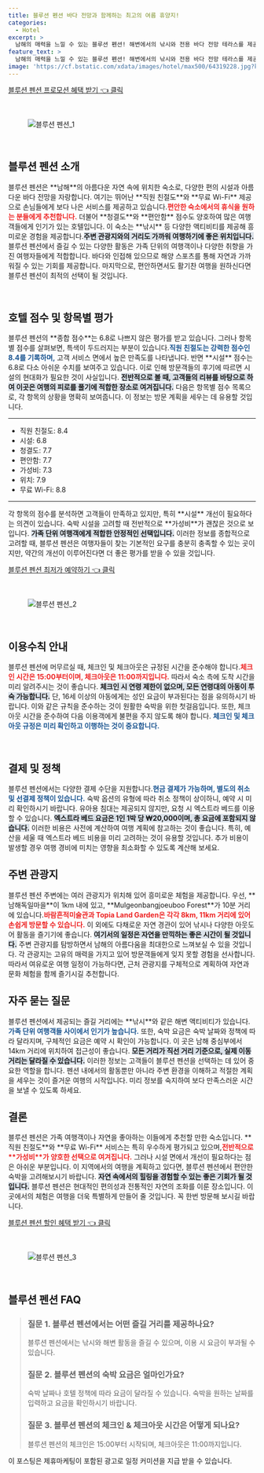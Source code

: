 ```yaml
---
title: 블루션 펜션 바다 전망과 함께하는 최고의 여름 휴양지!
categories:
  - Hotel
excerpt: >
  남해의 매력을 느낄 수 있는 블루션 펜션! 해변에서의 낚시와 전용 바다 전망 테라스를 제공합니다. 친절한 직원과 만족스러운 WiFi로 편리함을 더하고 가족 단위 여행객에게 안성맞춤인 공간! 잊지 못할 여정을 계획해보세요!
feature_text: >
  남해의 매력을 느낄 수 있는 블루션 펜션! 해변에서의 낚시와 전용 바다 전망 테라스를 제공합니다. 친절한 직원과 만족스러운 WiFi로 편리함을 더하고 가족 단위 여행객에게 안성맞춤인 공간! 잊지 못할 여정을 계획해보세요!
image: 'https://cf.bstatic.com/xdata/images/hotel/max500/64319228.jpg?k=631a19b6cbb43ea0cab5df7618bdc8646bca7cb18c91ddfc466059c07b1ec649&o=&hp=1'
---
```


<p><a class="modoo-button" href="https://tinyurl.com/26kvq4ve" rel="nofollow noopener">블루션 펜션 프로모션 혜택 받기 👈 클릭</a></p><br/>
<figure class="image"><img alt="블루션 펜션_1" src="https://cf.bstatic.com/xdata/images/hotel/max1024x768/64318243.jpg?k=a49327f659a45d7f11d5f50261c65f3ec6f0e36b55048042aa0f90fbd41d5480&amp;o=&amp;hp=1"/></figure><br/>

<h2 data-ke-size="size26" id="블루션_펜션_소개">블루션 펜션 소개</h2>
<p data-ke-size="size16">블루션 펜션은 **남해**의 아름다운 자연 속에 위치한 숙소로, 다양한 편의 시설과 아름다운 바다 전망을 자랑합니다. 여기는 뛰어난 **직원 친절도**와 **무료 Wi-Fi** 제공으로 손님들에게 보다 나은 서비스를 제공하고 있습니다.<b><span style="color: #ee2323;">편안한 숙소에서의 휴식을 원하는 분들에게 추천합니다.</span></b> 더불어 **청결도**와 **편안함** 점수도 양호하여 많은 여행객들에게 인기가 있는 호텔입니다. 이 숙소는 **낚시** 등 다양한 액티비티를 제공해 흥미로운 경험을 제공합니다.<b><span style="background-color: #21538527;">주변 관광지와의 거리도 가까워 여행하기에 좋은 위치입니다.</span></b> 블루션 펜션에서 즐길 수 있는 다양한 활동은 가족 단위의 여행객이나 다양한 취향을 가진 여행자들에게 적합합니다. 바다와 인접해 있으므로 해양 스포츠를 통해 자연과 가까워질 수 있는 기회를 제공합니다. 마지막으로, 편안하면서도 활기찬 여행을 원하신다면 블루션 펜션이 최적의 선택이 될 것입니다.</p>
<p data-ke-size="size16"> </p>
<h2 data-ke-size="size23" id="호텔_점수">호텔 점수 및 항목별 평가</h2>
<p data-ke-size="size16">블루션 펜션의 **종합 점수**는 6.8로 나쁘지 않은 평가를 받고 있습니다. 그러나 항목별 점수를 살펴보면, 특색이 두드러지는 부분이 있습니다.<b><span style="color: #1a5490;">직원 친절도는 강력한 점수인 8.4를 기록하며,</span></b> 고객 서비스 면에서 높은 만족도를 나타냅니다. 반면 **시설** 점수는 6.8로 다소 아쉬운 수치를 보여주고 있습니다. 이로 인해 방문객들의 후기에 따르면 시설의 현대화가 필요한 것이 사실입니다. <b><span style="background-color: #21538527;">전반적으로 볼 때, 고객들의 리뷰를 바탕으로 하여 이곳은 여행의 피로를 풀기에 적합한 장소로 여겨집니다.</span></b> 다음은 항목별 점수 목록으로, 각 항목의 상황을 명확히 보여줍니다. 이 정보는 방문 계획을 세우는 데 유용할 것입니다.</p>
<hr contenteditable="false" data-ke-style="style5" data-ke-type="horizontalRule"/>
<ul data-ke-list-type="disc" style="list-style-type: disc;">
<li>직원 친절도: 8.4</li>
<li>시설: 6.8</li>
<li>청결도: 7.7</li>
<li>편안함: 7.7</li>
<li>가성비: 7.3</li>
<li>위치: 7.9</li>
<li>무료 Wi-Fi: 8.8</li>
</ul>
<hr contenteditable="false" data-ke-style="style5" data-ke-type="horizontalRule"/>
<p data-ke-size="size16">각 항목의 점수를 분석하면 고객들이 만족하고 있지만, 특히 **시설** 개선이 필요하다는 의견이 있습니다. 숙박 시설을 고려할 때 전반적으로 **가성비**가 괜찮은 것으로 보입니다. <b><span style="background-color: #21538527;">가족 단위 여행객에게 적합한 안정적인 선택입니다.</span></b> 이러한 정보를 종합적으로 고려할 때, 블루션 펜션은 여행자들이 찾는 기본적인 요구를 충분히 충족할 수 있는 곳이지만, 약간의 개선이 이루어진다면 더 좋은 평가를 받을 수 있을 것입니다.</p>
<p><a class="modoo-button" href="https://tinyurl.com/26kvq4ve" rel="nofollow noopener">블루션 펜션 최저가 예약하기 👈 클릭</a></p><br/>
<figure class="image"><img alt="블루션 펜션_2" src="https://cf.bstatic.com/xdata/images/hotel/max500/64319228.jpg?k=631a19b6cbb43ea0cab5df7618bdc8646bca7cb18c91ddfc466059c07b1ec649&amp;o=&amp;hp=1"/></figure><br/>
<h2 data-ke-size="size23" id="이용수칙_안내">이용수칙 안내</h2>
<p data-ke-size="size16">블루션 펜션에 머무르실 때, 체크인 및 체크아웃은 규정된 시간을 준수해야 합니다.<b><span style="color: #ee2323;">체크인 시간은 15:00부터이며, 체크아웃은 11:00까지입니다.</span></b> 따라서 숙소 측에 도착 시간을 미리 알려주시는 것이 좋습니다. <b><span style="background-color: #21538527;">체크인 시 연령 제한이 없으며, 모든 연령대의 아동이 투숙 가능합니다.</span></b> 단, 16세 이상의 아동에게는 성인 요금이 부과된다는 점을 유의하시기 바랍니다. 이와 같은 규칙을 준수하는 것이 원활한 숙박을 위한 첫걸음입니다. 또한, 체크아웃 시간을 준수하여 다음 이용객에게 불편을 주지 않도록 해야 합니다. <b><span style="color: #1a5490;">체크인 및 체크아웃 규정은 미리 확인하고 이행하는 것이 중요합니다.</span></b></p>
<p data-ke-size="size16"> </p>
<h2 data-ke-size="size23" id="결제_및_정책">결제 및 정책</h2>
<p data-ke-size="size16">블루션 펜션에서는 다양한 결제 수단을 지원합니다.<b><span style="color: #1a5490;">현금 결제가 가능하며, 별도의 취소 및 선결제 정책이 있습니다.</span></b> 숙박 옵션의 유형에 따라 취소 정책이 상이하니, 예약 시 미리 확인하시기 바랍니다. 유아용 침대는 제공되지 않지만, 요청 시 엑스트라 베드를 이용할 수 있습니다. <b><span style="background-color: #21538527;">엑스트라 베드 요금은 1인 1박 당 ₩20,000이며, 총 요금에 포함되지 않습니다.</span></b> 이러한 비용은 사전에 계산하여 여행 계획에 참고하는 것이 좋습니다. 특히, 예산을 세울 때 엑스트라 베드 비용을 미리 고려하는 것이 유용할 것입니다. 추가 비용이 발생할 경우 여행 경비에 미치는 영향을 최소화할 수 있도록 계산해 보세요.</p>
<h2 data-ke-size="size26" id="주변_관광지">주변 관광지</h2>
<p data-ke-size="size16">블루션 펜션 주변에는 여러 관광지가 위치해 있어 흥미로운 체험을 제공합니다. 우선, **남해독일마을**이 1km 내에 있고, **Mulgeonbangjoeuboo Forest**가 10분 거리에 있습니다.<b><span style="color: #ee2323;">바람흔적미술관과 Topia Land Garden은 각각 8km, 11km 거리에 있어 손쉽게 방문할 수 있습니다.</span></b> 이 외에도 다채로운 자연 경관이 있어 낚시나 다양한 아웃도어 활동을 즐기기에 좋습니다. <b><span style="background-color: #21538527;">여기서의 일정은 자연을 만끽하는 좋은 시간이 될 것입니다.</span></b> 주변 관광지를 탐방하면서 남해의 아름다움을 최대한으로 느껴보실 수 있을 것입니다. 각 관광지는 고유의 매력을 가지고 있어 방문객들에게 잊지 못할 경험을 선사합니다. 따라서 여유로운 여행 일정이 가능하다면, 근처 관광지를 구체적으로 계획하여 자연과 문화 체험을 함께 즐기시길 추천합니다.</p>
<h2 data-ke-size="size23" id="자주_묻는_질문">자주 묻는 질문</h2>
<p data-ke-size="size16">블루션 펜션에서 제공되는 즐길 거리에는 **낚시**와 같은 해변 액티비티가 있습니다. <b><span style="color: #1a5490;">가족 단위 여행객들 사이에서 인기가 높습니다.</span></b> 또한, 숙박 요금은 숙박 날짜와 정책에 따라 달라지며, 구체적인 요금은 예약 시 확인이 가능합니다. 이 곳은 남해 중심부에서 14km 거리에 위치하여 접근성이 좋습니다. <b><span style="background-color: #21538527;">모든 거리가 직선 거리 기준으로, 실제 이동 거리는 달라질 수 있습니다.</span></b> 이러한 정보는 고객들이 블루션 펜션을 선택하는 데 있어 중요한 역할을 합니다. 펜션 내에서의 활동뿐만 아니라 주변 환경을 이해하고 적절한 계획을 세우는 것이 즐거운 여행의 시작입니다. 미리 정보를 숙지하여 보다 만족스러운 시간을 보낼 수 있도록 하세요.</p>
<h2 data-ke-size="size26" id="결론">결론</h2>
<p data-ke-size="size16">블루션 펜션은 가족 여행객이나 자연을 좋아하는 이들에게 추천할 만한 숙소입니다. **직원 친절도**와 **무료 Wi-Fi** 서비스는 특히 우수하게 평가되고 있으며,<b><span style="color: #ee2323;">전반적으로 **가성비**가 양호한 선택으로 여겨집니다.</span></b> 그러나 시설 면에서 개선이 필요하다는 점은 아쉬운 부분입니다. 이 지역에서의 여행을 계획하고 있다면, 블루션 펜션에서 편안한 숙박을 고려해보시기 바랍니다. <b><span style="background-color: #21538527;">자연 속에서의 힐링을 경험할 수 있는 좋은 기회가 될 것입니다.</span></b> 블루션 펜션은 현대적인 편의성과 전통적인 자연의 조화를 이룬 장소입니다. 이곳에서의 체험은 여행을 더욱 특별하게 만들어 줄 것입니다. 꼭 한번 방문해 보시길 바랍니다.</p>

<p><a class="modoo-button" href="https://tinyurl.com/26kvq4ve" rel="nofollow noopener">블루션 펜션 할인 혜택 받기 👈 클릭</a></p><br>

<figure class="image"><img src="https://cf.bstatic.com/xdata/images/hotel/max500/64319282.jpg?k=e48ad1643b0e5080be0f86d7ff345a5bca3df0c069270ba58413e790852841f6&o=&hp=1" alt="블루션 펜션_3"></figure><br>
<h2 id="블루션 펜션_FAQ">블루션 펜션 FAQ</h2>
<div itemscope="" itemtype="https://schema.org/FAQPage"> 
<blockquote> 
<div itemscope="" itemprop="mainEntity" itemtype="https://schema.org/Question"> 
<h3 id="질문_1" itemprop="name">질문 1. 블루션 펜션에서는 어떤 즐길 거리를 제공하나요?</h3> 
<div itemscope="" itemprop="acceptedAnswer" itemtype="https://schema.org/Answer"> 
<span itemprop="text"> 
<p>블루션 펜션에서는 낚시와 해변 활동을 즐길 수 있으며, 이용 시 요금이 부과될 수 있습니다.</p> 
</span> 
</div> 
</div> 
<div itemscope="" itemprop="mainEntity" itemtype="https://schema.org/Question"> 
<h3 id="질문_2" itemprop="name">질문 2. 블루션 펜션의 숙박 요금은 얼마인가요?</h3> 
<div itemscope="" itemprop="acceptedAnswer" itemtype="https://schema.org/Answer"> 
<span itemprop="text"> 
<p>숙박 날짜나 호텔 정책에 따라 요금이 달라질 수 있습니다. 숙박을 원하는 날짜를 입력하고 요금을 확인하시기 바랍니다.</p> 
</span> 
</div> 
</div> 
<div itemscope="" itemprop="mainEntity" itemtype="https://schema.org/Question"> 
<h3 id="질문_3" itemprop="name">질문 3. 블루션 펜션의 체크인 & 체크아웃 시간은 어떻게 되나요?</h3> 
<div itemscope="" itemprop="acceptedAnswer" itemtype="https://schema.org/Answer"> 
<span itemprop="text"> 
<p>블루션 펜션의 체크인은 15:00부터 시작되며, 체크아웃은 11:00까지입니다.</p> 
</span> 
</div> 
</div> 
</blockquote> 
</div><p>이 포스팅은 제휴마케팅이 포함된 광고로 일정 커미션을 지급 받을 수 있습니다.</p>

